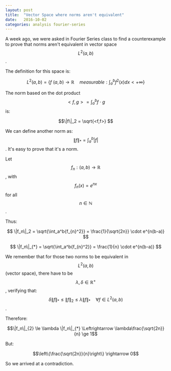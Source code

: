 ```yaml
---
layout: post
title:  "Vector Space where norms aren't equivalent"
date:   2016-10-02
categories: analysis fourier-series
---
```


A week ago, we were asked in Fourier Series class to find a counterexample to prove that norms aren't equivalent in vector space $$L^2(a,b)$$.

The definition for this space is: 

$$L^2(a,b) = \left\{ f\:(a,b)  \rightarrow \mathbb{R} \quad measurable: \int_a^b f^2(x)dx < + \infty \right\}$$

The norm based on the dot product $$<f,g> = \int_a^b f \cdot g$$ is:

$$\|f\|_2 = \sqrt{<f,f>} $$

We can define another norm as: $$ \|f\|_{*} = \int_a^b \lvert f \rvert $$. It's easy to prove that it's a norm.


Let $$f_n: (a,b) \rightarrow \mathbb{R}$$, with $$f_n(x)= e^{nx}$$ for all $$n\in \mathbb{N}$$.

Thus: 

$$ \|f_n\|_2 =  \sqrt{\int_a^b{f_{n}^2}} = \frac{1}{\sqrt{2n}} \cdot e^{n(b-a)} $$

$$ \|f_n\|_{*} = \sqrt{\int_a^b{f_{n}^2}} = \frac{1}{n} \cdot e^{n(b-a)} $$


We remember that for those two norms to be equivalent in $$L^2(a,b)$$ (vector space), there have to be $$\lambda, \delta \in \mathbb{R^{+}}$$, verifying
that: $$ \delta \|f\|_{*} \le \|f\|_2 \le \lambda \|f\|_{*} \quad \forall f\in L^2(a,b)$$.


Therefore:

$$\|f_n\|_{2} \le \lambda \|f_n\|_{*} \Leftrightarrow \lambda\frac{\sqrt{2n}}{n} \ge 1$$

But: 

$$\left\{\frac{\sqrt{2n}}{n}\right\} \rightarrow 0$$

So we arrived at a contradiction.

